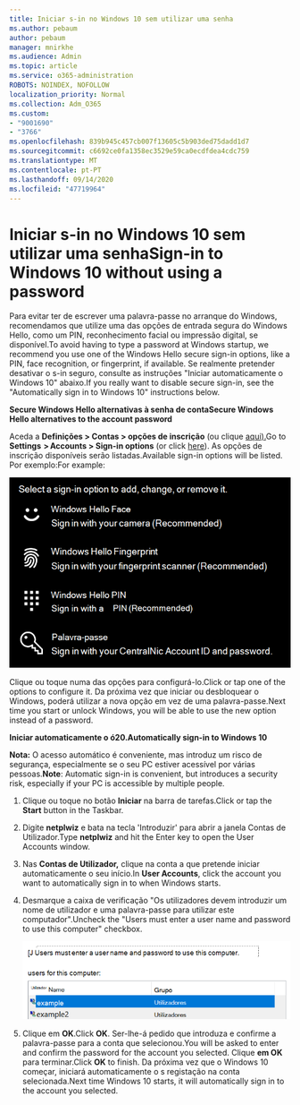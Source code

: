 ```yaml
---
title: Iniciar s-in no Windows 10 sem utilizar uma senha
ms.author: pebaum
author: pebaum
manager: mnirkhe
ms.audience: Admin
ms.topic: article
ms.service: o365-administration
ROBOTS: NOINDEX, NOFOLLOW
localization_priority: Normal
ms.collection: Adm_O365
ms.custom:
- "9001690"
- "3766"
ms.openlocfilehash: 839b945c457cb007f13605c5b903ded75dadd1d7
ms.sourcegitcommit: c6692ce0fa1358ec3529e59ca0ecdfdea4cdc759
ms.translationtype: MT
ms.contentlocale: pt-PT
ms.lasthandoff: 09/14/2020
ms.locfileid: "47719964"
---
```

# <a name="sign-in-to-windows-10-without-using-a-password"></a><span data-ttu-id="df2f1-102">Iniciar s-in no Windows 10 sem utilizar uma senha</span><span class="sxs-lookup"><span data-stu-id="df2f1-102">Sign-in to Windows 10 without using a password</span></span>

<span data-ttu-id="df2f1-103">Para evitar ter de escrever uma palavra-passe no arranque do Windows, recomendamos que utilize uma das opções de entrada segura do Windows Hello, como um PIN, reconhecimento facial ou impressão digital, se disponível.</span><span class="sxs-lookup"><span data-stu-id="df2f1-103">To avoid having to type a password at Windows startup, we recommend you use one of the Windows Hello secure sign-in options, like a PIN, face recognition, or fingerprint, if available.</span></span> <span data-ttu-id="df2f1-104">Se realmente pretender desativar o s-in seguro, consulte as instruções "Iniciar automaticamente o Windows 10" abaixo.</span><span class="sxs-lookup"><span data-stu-id="df2f1-104">If you really want to disable secure sign-in, see the "Automatically sign in to Windows 10" instructions below.</span></span>

<span data-ttu-id="df2f1-105">**Secure Windows Hello alternativas à senha de conta**</span><span class="sxs-lookup"><span data-stu-id="df2f1-105">**Secure Windows Hello alternatives to the account password**</span></span>

<span data-ttu-id="df2f1-106">Aceda a **Definições > Contas > opções de inscrição** (ou clique [aqui).](ms-settings:signinoptions?activationSource=GetHelp)</span><span class="sxs-lookup"><span data-stu-id="df2f1-106">Go to **Settings  > Accounts > Sign-in options** (or click [here](ms-settings:signinoptions?activationSource=GetHelp)).</span></span> <span data-ttu-id="df2f1-107">As opções de inscrição disponíveis serão listadas.</span><span class="sxs-lookup"><span data-stu-id="df2f1-107">Available sign-in options will be listed.</span></span> <span data-ttu-id="df2f1-108">Por exemplo:</span><span class="sxs-lookup"><span data-stu-id="df2f1-108">For example:</span></span>

![Opções de inscrição.](media/sign-in-options.png)

<span data-ttu-id="df2f1-110">Clique ou toque numa das opções para configurá-lo.</span><span class="sxs-lookup"><span data-stu-id="df2f1-110">Click or tap one of the options to configure it.</span></span> <span data-ttu-id="df2f1-111">Da próxima vez que iniciar ou desbloquear o Windows, poderá utilizar a nova opção em vez de uma palavra-passe.</span><span class="sxs-lookup"><span data-stu-id="df2f1-111">Next time you start or unlock Windows, you will be able to use the new option instead of a password.</span></span> 

<span data-ttu-id="df2f1-112">**Iniciar automaticamente o ó20.**</span><span class="sxs-lookup"><span data-stu-id="df2f1-112">**Automatically sign-in to Windows 10**</span></span>

<span data-ttu-id="df2f1-113">**Nota:** O acesso automático é conveniente, mas introduz um risco de segurança, especialmente se o seu PC estiver acessível por várias pessoas.</span><span class="sxs-lookup"><span data-stu-id="df2f1-113">**Note**: Automatic sign-in is convenient, but introduces a security risk, especially if your PC is accessible by multiple people.</span></span> 

1. <span data-ttu-id="df2f1-114">Clique ou toque no botão **Iniciar** na barra de tarefas.</span><span class="sxs-lookup"><span data-stu-id="df2f1-114">Click or tap the **Start** button in the Taskbar.</span></span>

2. <span data-ttu-id="df2f1-115">Digite **netplwiz** e bata na tecla 'Introduzir' para abrir a janela Contas de Utilizador.</span><span class="sxs-lookup"><span data-stu-id="df2f1-115">Type **netplwiz** and hit the Enter key to open the User Accounts window.</span></span>

3. <span data-ttu-id="df2f1-116">Nas **Contas de Utilizador,** clique na conta a que pretende iniciar automaticamente o seu início.</span><span class="sxs-lookup"><span data-stu-id="df2f1-116">In **User Accounts**, click the account you want to automatically sign in to when Windows starts.</span></span>

4. <span data-ttu-id="df2f1-117">Desmarque a caixa de verificação "Os utilizadores devem introduzir um nome de utilizador e uma palavra-passe para utilizar este computador".</span><span class="sxs-lookup"><span data-stu-id="df2f1-117">Uncheck the "Users must enter a user name and password to use this computer" checkbox.</span></span>

    ![Os utilizadores devem introduzir uma opção de nome de utilizador e palavra-passe.](media/users-must-enter-username.png)

5. <span data-ttu-id="df2f1-119">Clique em **OK**.</span><span class="sxs-lookup"><span data-stu-id="df2f1-119">Click **OK**.</span></span> <span data-ttu-id="df2f1-120">Ser-lhe-á pedido que introduza e confirme a palavra-passe para a conta que selecionou.</span><span class="sxs-lookup"><span data-stu-id="df2f1-120">You will be asked to enter and confirm the password for the account you selected.</span></span> <span data-ttu-id="df2f1-121">Clique **em OK** para terminar.</span><span class="sxs-lookup"><span data-stu-id="df2f1-121">Click **OK** to finish.</span></span> <span data-ttu-id="df2f1-122">Da próxima vez que o Windows 10 começar, iniciará automaticamente o s registação na conta selecionada.</span><span class="sxs-lookup"><span data-stu-id="df2f1-122">Next time Windows 10 starts, it will automatically sign in to the account you selected.</span></span>
